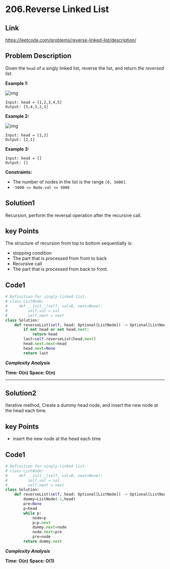# 206.Reverse Linked List

## Link

https://leetcode.com/problems/reverse-linked-list/description/

## Problem Description

Given the `head` of a singly linked list, reverse the list, and return *the reversed list*.

 

**Example 1:**

![img](https://assets.leetcode.com/uploads/2021/02/19/rev1ex1.jpg)

```
Input: head = [1,2,3,4,5]
Output: [5,4,3,2,1]
```

**Example 2:**

![img](https://assets.leetcode.com/uploads/2021/02/19/rev1ex2.jpg)

```
Input: head = [1,2]
Output: [2,1]
```

**Example 3:**

```
Input: head = []
Output: []
```

 

**Constraints:**

- The number of nodes in the list is the range `[0, 5000]`.
- `-5000 <= Node.val <= 5000`

## Solution1

Recursion, perform the reversal operation after the recursive call.

## key Points

The structure of recursion from top to bottom sequentially is:

* stopping condition
* The part that is processed from front to back
* Recursive call
* The part that is processed from back to front.

## Code1

``` py
# Definition for singly-linked list.
# class ListNode:
#     def __init__(self, val=0, next=None):
#         self.val = val
#         self.next = next
class Solution:
    def reverseList(self, head: Optional[ListNode]) -> Optional[ListNode]:
        if not head or not head.next:
            return head
        last=self.reverseList(head.next)
        head.next.next=head
        head.next=None
        return last
```

***Complexity Analysis***

**Time: O(n)**
**Space: O(n)**

---



## Solution2

Iterative method, Create a dummy head node, and insert the new node at the head each time.

## key Points

*  insert the new node at the head each time

## Code1

``` py
# Definition for singly-linked list.
# class ListNode:
#     def __init__(self, val=0, next=None):
#         self.val = val
#         self.next = next
class Solution:
    def reverseList(self, head: Optional[ListNode]) -> Optional[ListNode]:
        dummy=ListNode(-1,head)
        pre=None
        p=head
        while p:
            node=p
            p=p.next
            dummy.next=node
            node.next=pre
            pre=node
        return dummy.next
```

***Complexity Analysis***

**Time: O(n)**
**Space: O(1)**